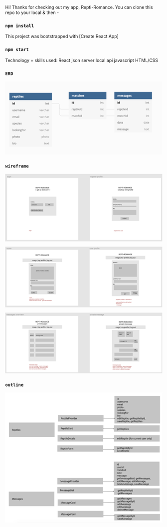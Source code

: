 Hi! Thanks for checking out my app, Repti-Romance.
You can clone this repo to your local & then -
### `npm install`

This project was bootstrapped with [Create React App]
### `npm start`

Technology + skills used: 
React
json server
local api
javascript
HTML/CSS

### `ERD`
![Repti-ERD](/readme/repti-ERD.png)

### `wireframe`
![Repti-wireframe1](/readme/repti-wireframe1.png)

![Repti-wireframe2](/readme/repti-wireframe2.png)

![Repti-wireframe3](/readme/repti-wireframe3.png)

### `outline`
![Repti-outline](/readme/repti-outline.png)
